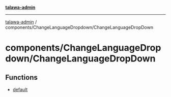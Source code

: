 [**talawa-admin**](../../../README.md)

***

[talawa-admin](../../../README.md) / components/ChangeLanguageDropdown/ChangeLanguageDropDown

# components/ChangeLanguageDropdown/ChangeLanguageDropDown

## Functions

- [default](functions/default.md)
